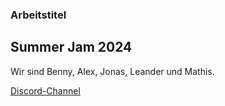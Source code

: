 ### Arbeitstitel
## Summer Jam 2024

Wir sind Benny, Alex, Jonas, Leander und Mathis.

[Discord-Channel](https://discord.com/channels/329919812920934400/1261367593789296683)

